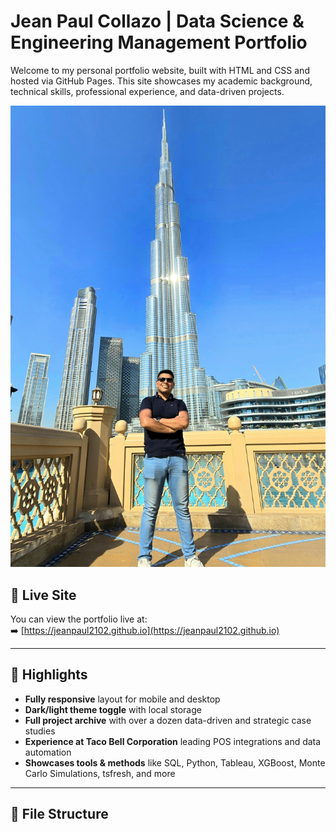 # Jean Paul Collazo | Data Science & Engineering Management Portfolio

Welcome to my personal portfolio website, built with HTML and CSS and hosted via GitHub Pages. This site showcases my academic background, technical skills, professional experience, and data-driven projects.

![Jean Paul Collazo](https://github.com/jeanpaul2102/jeanpaul2102.github.io/raw/main/DB.jpg)

## 🔗 Live Site

You can view the portfolio live at:  
➡️ [https://jeanpaul2102.github.io](https://jeanpaul2102.github.io)

---

## 📌 Highlights

- **Fully responsive** layout for mobile and desktop
- **Dark/light theme toggle** with local storage
- **Full project archive** with over a dozen data-driven and strategic case studies
- **Experience at Taco Bell Corporation** leading POS integrations and data automation
- **Showcases tools & methods** like SQL, Python, Tableau, XGBoost, Monte Carlo Simulations, tsfresh, and more

---

## 📂 File Structure

